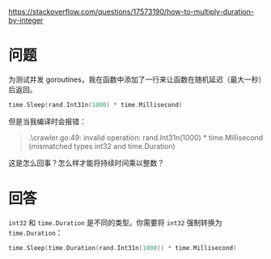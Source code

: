 <https://stackoverflow.com/questions/17573190/how-to-multiply-duration-by-integer>

# 问题

为测试并发 goroutines，我在函数中添加了一行来让函数在随机延迟（最大一秒）后返回。

```go
time.Sleep(rand.Int31n(1000) * time.Millisecond)
```

但是当我编译时会报错：

> .\crawler.go:49: invalid operation: rand.Int31n(1000) * time.Millisecond (mismatched types int32 and time.Duration)

这是怎么回事？怎么样才能将持续时间乘以整数？

# 回答

`int32` 和 `time.Duration` 是不同的类型。你需要将 `int32` 强制转换为 `time.Duration`：

```go
time.Sleep(time.Duration(rand.Int31n(1000)) * time.Millisecond)
```